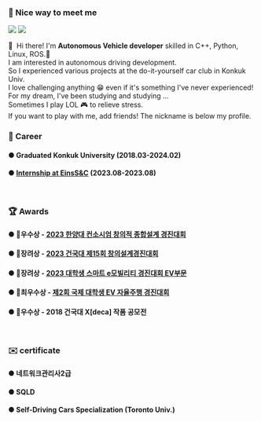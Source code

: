 ### 🤩 Nice way to meet me
<p>
    <a href="https://www.instagram.com/hyun_u_103/" target="_blank"><img src="https://img.shields.io/badge/Instagram-E4405F?style=flat-square&logo=Instagram&logoColor=white"/></a>
  <!-- <a href="https://velog.io/@qqq3964" target="_blank"><img src="https://img.shields.io/badge/Tech blog-20C997?style=flat-square&logo=Velog&logoColor=white"/></a> -->
  <!-- <a href="https://www.linkedin.com/in/taewan-kim-259a05205/" target="_blank"><img src="https://img.shields.io/badge/TaewanKim-0A66C2?style=flat-square&logo=Linkedin&logoColor=white"/></a> -->
  <a href="mailto:ksm3574@naver.com" target="_blank"><img src="https://img.shields.io/badge/ksm3574@naver.com-EA4335?style=flat-square&logo=Gmail&logoColor=white"/></a>
</p>

<p>
  👋&nbsp; Hi there! I'm <b>Autonomous Vehicle developer</b> skilled in C++, Python, Linux, ROS.🚀<br/>
  I am interested in autonomous driving development. <br/> 
  So I experienced various projects at the do-it-yourself car club in Konkuk Univ. <br/>
  I love challenging anything 😁 even if it's something I've never experienced! <br/>
  For my dream, I've been studying and studying ... <br/>
  Sometimes I play LOL 🎮 to relieve stress.<br/>
  If you want to play with me, add friends! The nickname is below my profile. <br/>
  
</p>

### 💼 Career
#### ● Graduated Konkuk University (2018.03-2024.02)
#### ● [Internship at EinsS&C](https://github.com/HarrysK99/Eins-Internship) (2023.08-2023.08)
<br/>

### 🏆 Awards
#### ● 🥈우수상 - [2023 한양대 컨소시엄 창의적 종합설계 경진대회](https://github.com/HarrysK99/Climbing-AV)
#### ● 🥉장려상 - [2023 건국대 제15회 창의설계경진대회](https://github.com/HarrysK99/Climbing-AV)
#### ● 🥉장려상 - [2023 대학생 스마트 e모빌리티 경진대회 EV부문](https://github.com/HarrysK99/Vehicle-Embedded-System)
#### ● 🥈최우수상 - [제2회 국제 대학생 EV 자율주행 경진대회](https://github.com/HarrysK99/Autonomous-Vehicle-Jeju)
#### ● 🥈우수상 - 2018 건국대 X[deca] 작품 공모전
<br/>

### ✉️ certificate
#### ● 네트워크관리사2급
#### ● SQLD
#### ● Self-Driving Cars Specialization (Toronto Univ.)
<br/>
